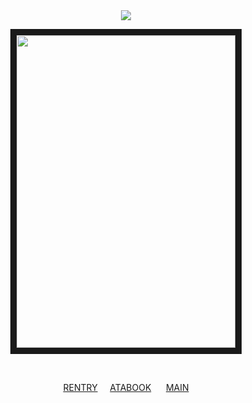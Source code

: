 
ㅤㅤㅤㅤㅤㅤ‎ ㅤ‎ ‎ ‎ ㅤ‎ㅤ‎ ‎ ‎  <p align="center">![](https://komarev.com/ghpvc/?username=3OO8&color=red&label=+☾‎‎‧₊)</p>

<p align="center">
<img src="https://file.garden/aADASQgY3QmuIjC3/Untitled74_20250608110210__fliter--red-sunset__channel--green__mode--overlay.png" width="350" height="500" border="10"/>
</p>


‎ ‎ ‎ ‎ ‎ ‎ ‎ ‎ ‎ ‎‎ ‎ ‎ ‎ ‎  ‎ <p align="center">[RENTRY](https://rentry.co/ACR) ‎ ‎ ‎ ‎‎ [ATABOOK‎](https://ohshc.atabook.org) ‎ ‎ ‎ ‎ ‎ [MAIN](https://github.com/KyoyaOotori)</p>ㅤㅤㅤㅤㅤㅤㅤㅤㅤㅤㅤㅤ
<!--
**3OO8/3OO8** is a ✨ _special_ ✨ repository because its `README.md` (this file) appears on your GitHub profile.

Here are some ideas to get you started:

- 🔭 I’m currently working on ...
- 🌱 I’m currently learning ...
- 👯 I’m looking to collaborate on ...
- 🤔 I’m looking for help with ...
- 💬 Ask me about ...
- 📫 How to reach me: ...
- 😄 Pronouns: ...
- ⚡ Fun fact: ...
-->
